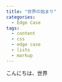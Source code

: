```yaml
---
title: "世界の始まり"
categories:
  - Edge Case
tags:
  - content
  - css
  - edge case
  - lists
  - markup
---
```


こんにちは、世界
